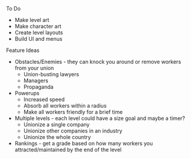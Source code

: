 To Do
- Make level art
- Make character art
- Create level layouts
- Build UI and menus

Feature Ideas
- Obstacles/Enemies - they can knock you around or remove workers from your union
  - Union-busting lawyers
  - Managers
  - Propaganda
- Powerups
  - Increased speed
  - Absorb all workers within a radius
  - Make all workers friendly for a brief time
- Multiple levels - each level could have a size goal and maybe a timer?
  - Unionize a single company
  - Unionize other companies in an industry
  - Unionize the whole country
- Rankings - get a grade based on how many workers you attracted/maintained by the end of the level

